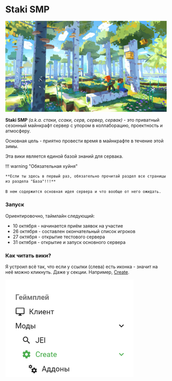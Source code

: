 [//]: # (---)

[//]: # (icon: material/minecraft)

[//]: # (---)

# Staki SMP

![landing-thing-1.png](assets/img/landing-thing-1.png)

**Staki SMP** _(a.k.a. стаки, ссаки, серв, сервер, сервак)_ - это приватный сезонный майнкрафт сервер с упором в коллаборацию, проектность и атмосферу.

Основная цель - приятно провести время в майнкрафте в течение этой зимы.

Эта вики является единой базой знаний для сервака.

!!! warning "Обязательная хуйня"

    **Если ты здесь в первый раз, обязательно прочитай раздел все страницы из раздела "База"!!!**

    В нем содержится основная идея сервера и что вообще от него ожидать.

### Запуск

Ориентировочно, таймлайн следующий:

- 10 октября - начинается приём заявок на участие
- 26 октября - составлен окончательный список игроков
- 27 октября - открытие тестового сервера
- 31 октября - открытие и запуск основного сервера

### Как читать вики?

Я устроил всё так, что если у ссылки (слева) есть иконка - значит на неё можно кликнуть. Даже у секции. Например, [Create](game/mods/create/index.md).

![img.png](assets/img/wiki-sidebar-create.png)

